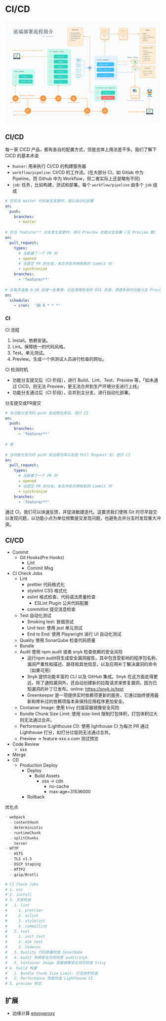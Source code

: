 # CI/CD

![deploy](../img/deploy.webp)

## CI/CD

每一家 CICD 产品，都有各自的配置方式，但是总体上用法差不多。我们了解下 CICD 的基本术语

- `Runner`: 用来执行 CI/CD 的构建服务器
- `workflow/pipeline`: CI/CD 的工作流。(在大部分 CI，如 Gitlab 中为 Pipeline，而 Github 中为 Workflow，但二者实际上还是略有不同)
- `job`: 任务，比如构建，测试和部署。每个 `workflow/pipeline` 由多个 `job` 组成

```yaml
# 仅仅当 master 代码发生变更时，用以自动化部署
on:
  push:
    branches:
      - master

# 仅当 feature/** 分支发生变更时，进行 Preview 功能分支部署 (见 Preview 篇)
on:
  pull_request:
    types:
      # 当新建了一个 PR 时
      - opened
      # 当提交 PR 的分支，未合并前并拥有新的 Commit 时
      - synchronize
    branches:
      - 'feature/**'

# 在每天凌晨 0:30 处理一些事情，比如清理多余的 OSS 资源，清理多余的功能分支 Preview (见 Preview 篇)
on:
  schedule:
    - cron:  '30 8 * * *'
```

### CI

CI 流程

1. Install。依赖安装。
2. Lint。保障统一的代码风格。
3. Test。单元测试。
4. Preview。生成一个供测试人员进行检查的网址。

CI 检测时机

- 功能分支提交后（CI 阶段），进行 Build、Lint、Test、Preview 等，「如未通过 CICD，则无法 Preview，更无法合并到生产环境分支进行上线」
- 功能分支通过后（CI 阶段），合并到主分支，进行自动化部署。

分支提交或PR提交

```yaml
# 当功能分支代码 push 到远程仓库后，进行 CI
on:
  push:
    branches:
      - 'feature/**'

# 或

# 当功能分支代码 push 到远程仓库以及是 Pull Request 后，进行 CI
on:
  pull_request:
    types:
      # 当新建了一个 PR 时
      - opened
      # 当提交 PR 的分支，未合并前并拥有新的 Commit 时
      - synchronize
    branches:
      - 'feature/**'
```

通过 CI，我们可以快速反馈，并促进敏捷迭代。这要求我们使用 Git 时尽早提交以发现问题，以功能小点为单位频繁提交发现问题，也避免合并分支时发现重大冲突。


## CI/CD

- Commit
  - Git Hooks(Pre Hooks)
    - Lint
    - Commit Msg
- CI Check Jobs
  - Lint
    - prettier  代码格式化
    - stylelint CSS 格式化
    - eslint    格式检查、代码语法质量检查
      - ESLint Plugin 公共代码配置
    - commitlint 提交消息检查
  - Test 自动化测试
    - Smoking test: 冒烟测试
    - Unit test: 使用 jest 单元测试
    - End to End: 使用 Playwright 进行 UI 自动化测试
  - Quality 使用 SonarQube 检查代码质量
  - Bundle
  - Audit 使用 npm audit 或者 snyk 检查依赖的安全风险
    - 运行npm audit将生成安全漏洞报告，其中包含受影响的程序包名称、漏洞严重性和描述、路径和其他信息，以及应用补丁解决漏洞的命令（如果可用）
    - Snyk 提供功能丰富的 CLI 以及 GitHub 集成。Snyk 在这方面走得更远，除了通知漏洞外，还自动创建新的拉取请求来修复漏洞，因为已知漏洞的补丁已发布。online: <https://snyk.io/test>
    - Greenkeeper 是一项提供实时依赖项更新的服务，它通过始终使用最新和修补过的依赖项版本来保持应用程序更加安全。
  - Container Image: 使用 trivy 扫描容器镜像安全风险
  - Bundle Chunk Size Limit: 使用 size-limit 限制打包体积，打包体积过大则无法通过合并。
  - Performance (Lighthouse CI): 使用 lighthouse CI 为每次 PR 通过 Lighthouse 打分，如打分过低则无法通过合并。
  - Preview -> feature-xxx.x.com 测试预览
- Code Review
  - xxx
- Merge
- CD
  - Production Deploy
    - Deploy
      - Build Assets
        - oss -> cdn
          - no-cache
          - max-age=31536000
    - Rollback

优化点

```md
- webpack
  - contentHash
  - deterministic
  - runtimeChunk
  - splitChunks
  - terser
- HTTP
  - HSTS
  - TLS v1.3
  - OSCP Staping
  - HTTP2
  - gzip/Brotli
```

```yaml
# CI Check Jobs
# 1. env
# 2. install
# 3. 并发检查
#   1. lint
#     1. prettier
#     2. eslint
#     3. stylelint
#     4. commitlint
#   2. test
#     1. unit test
#     2. e2e test
#     3. Codecov
#   3. Quality 代码质量检查 SonarQube
#   4. Audit 依赖安全风险检查 audit/snyk
#   5. Container Image 容器镜像安全风险检查 trivy
# 4. build 构建
#   1. Bundle Chunk Size Limit: 打包体积检查
#   2. Performance 性能检查 Lighthouse CI
# 5. preview 预览
```


## 扩展

- 边缘计算 [envoyproxy](https://www.envoyproxy.io/)
